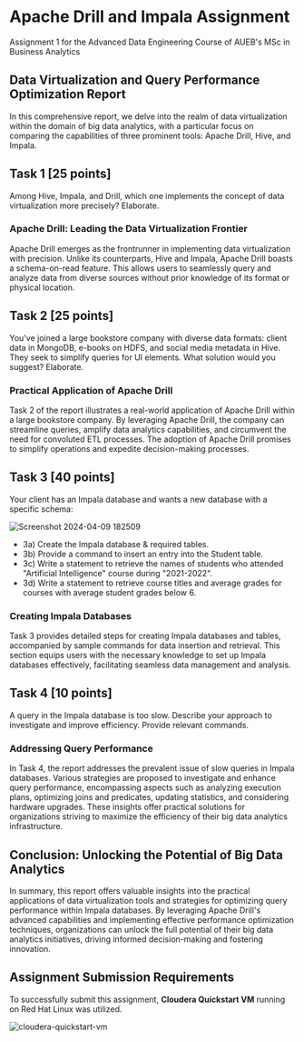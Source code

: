 # Apache Drill and Impala Assignment

Assignment 1 for the Advanced Data Engineering Course of AUEB's MSc in Business Analytics

## Data Virtualization and Query Performance Optimization Report

In this comprehensive report, we delve into the realm of data virtualization within the domain of big data analytics, with a particular focus on comparing the capabilities of three prominent tools: Apache Drill, Hive, and Impala.

## Task 1 [25 points]
Among Hive, Impala, and Drill, which one implements the concept of data virtualization more precisely? Elaborate.

### Apache Drill: Leading the Data Virtualization Frontier

Apache Drill emerges as the frontrunner in implementing data virtualization with precision. Unlike its counterparts, Hive and Impala, Apache Drill boasts a schema-on-read feature. This allows users to seamlessly query and analyze data from diverse sources without prior knowledge of its format or physical location.

## Task 2 [25 points]
You've joined a large bookstore company with diverse data formats: client data in MongoDB, e-books on HDFS, and social media metadata in Hive. They seek to simplify queries for UI elements. What solution would you suggest? Elaborate.

### Practical Application of Apache Drill

Task 2 of the report illustrates a real-world application of Apache Drill within a large bookstore company. By leveraging Apache Drill, the company can streamline queries, amplify data analytics capabilities, and circumvent the need for convoluted ETL processes. The adoption of Apache Drill promises to simplify operations and expedite decision-making processes.

## Task 3 [40 points]
Your client has an Impala database and wants a new database with a specific schema:

![Screenshot 2024-04-09 182509](https://github.com/Lefteris-Souflas/Apache-Drill-and-Impala/assets/143879796/a58bcc70-fba0-4973-8275-dabc6ba878b3)

- 3a) Create the Impala database & required tables.
- 3b) Provide a command to insert an entry into the Student table.
- 3c) Write a statement to retrieve the names of students who attended "Artificial Intelligence" course during "2021-2022".
- 3d) Write a statement to retrieve course titles and average grades for courses with average student grades below 6.

### Creating Impala Databases

Task 3 provides detailed steps for creating Impala databases and tables, accompanied by sample commands for data insertion and retrieval. This section equips users with the necessary knowledge to set up Impala databases effectively, facilitating seamless data management and analysis.

## Task 4 [10 points]
A query in the Impala database is too slow. Describe your approach to investigate and improve efficiency. Provide relevant commands.

### Addressing Query Performance

In Task 4, the report addresses the prevalent issue of slow queries in Impala databases. Various strategies are proposed to investigate and enhance query performance, encompassing aspects such as analyzing execution plans, optimizing joins and predicates, updating statistics, and considering hardware upgrades. These insights offer practical solutions for organizations striving to maximize the efficiency of their big data analytics infrastructure.

## Conclusion: Unlocking the Potential of Big Data Analytics

In summary, this report offers valuable insights into the practical applications of data virtualization tools and strategies for optimizing query performance within Impala databases. By leveraging Apache Drill's advanced capabilities and implementing effective performance optimization techniques, organizations can unlock the full potential of their big data analytics initiatives, driving informed decision-making and fostering innovation.

## Assignment Submission Requirements

To successfully submit this assignment, **Cloudera Quickstart VM** running on Red Hat Linux was utilized.

![cloudera-quickstart-vm](https://github.com/Lefteris-Souflas/Apache-Drill-and-Impala/assets/143879796/3b4df4f9-0775-41d0-9cba-cf6c8d30f567)
